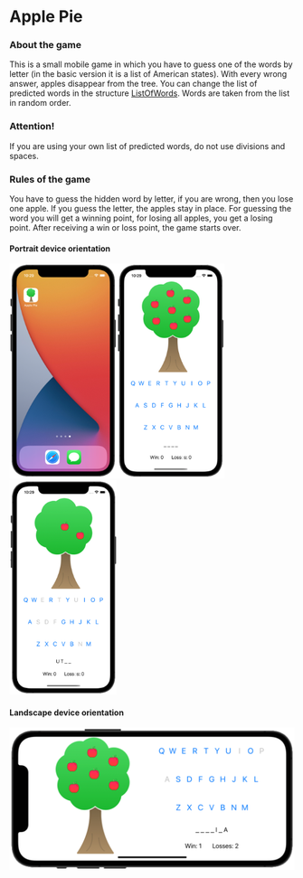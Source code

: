 # Apple Pie

### About the game
This is a small mobile game in which you have to guess one of the words by letter (in the basic version it is a list of American states). With every wrong answer, apples disappear from the tree. You can change the list of predicted words in the structure <a href="https://github.com/lgreydev/ApplePie/blob/main/ApplePie/ListOfWords.swift" rel="ListOfWords" target="_blank">ListOfWords</a>. Words are taken from the list in random order.

### Attention!
If you are using your own list of predicted words, do not use divisions and spaces.

### Rules of the game
You have to guess the hidden word by letter, if you are wrong, then you lose one apple. If you guess the letter, the apples stay in place. For guessing the word you will get a winning point, for losing all apples, you get a losing point. After receiving a win or loss point, the game starts over.


#### Portrait device orientation
<img src="https://github.com/lgreydev/ApplePie/blob/main/ScreenShot/screenshot-001.png" width="190"><img src="https://github.com/lgreydev/ApplePie/blob/main/ScreenShot/screenshot-002.png" width="190"><img src="https://github.com/lgreydev/ApplePie/blob/main/ScreenShot/screenshot-003.png" width="190">

#### Landscape device orientation
<img src="https://github.com/lgreydev/ApplePie/blob/main/ScreenShot/screenshot-006.png" hight="190">

